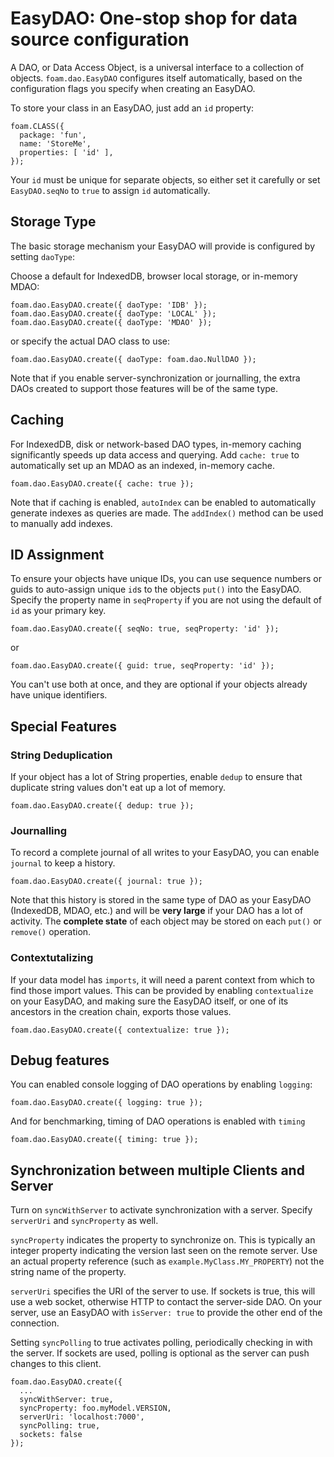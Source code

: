 
# EasyDAO: One-stop shop for data source configuration

A DAO, or Data Access Object, is a universal interface to a collection of
objects. `foam.dao.EasyDAO` configures itself automatically, based on the
configuration flags you specify when creating an EasyDAO.

To store your class in an EasyDAO, just add an `id` property:

    foam.CLASS({
      package: 'fun',
      name: 'StoreMe',
      properties: [ 'id' ],
    });

Your `id` must be unique for separate objects, so either set it carefully or
set `EasyDAO.seqNo` to `true` to assign `id` automatically.

## Storage Type

The basic storage mechanism your EasyDAO will provide is configured by setting
`daoType`:

Choose a default for IndexedDB, browser local storage, or in-memory MDAO:

    foam.dao.EasyDAO.create({ daoType: 'IDB' });
    foam.dao.EasyDAO.create({ daoType: 'LOCAL' });
    foam.dao.EasyDAO.create({ daoType: 'MDAO' });

or specify the actual DAO class to use:

    foam.dao.EasyDAO.create({ daoType: foam.dao.NullDAO });

Note that if you enable server-synchronization or journalling, the extra
DAOs created to support those features will be of the same type.

## Caching

For IndexedDB, disk or network-based DAO types, in-memory caching significantly
speeds up data access and querying. Add `cache: true` to automatically
set up an MDAO as an indexed, in-memory cache.

    foam.dao.EasyDAO.create({ cache: true });

Note that if caching is enabled, `autoIndex` can be enabled to automatically
generate indexes as queries are made. The `addIndex()` method can be
used to manually add indexes.

## ID Assignment

To ensure your objects have unique IDs, you can use sequence numbers or guids
to auto-assign unique `id`s to the objects `put()` into the EasyDAO. Specify
the property name in `seqProperty` if you are not using the default of `id` as
your primary key.

    foam.dao.EasyDAO.create({ seqNo: true, seqProperty: 'id' });

or

    foam.dao.EasyDAO.create({ guid: true, seqProperty: 'id' });

You can't use both at once, and they are optional if your objects already
have unique identifiers.

## Special Features

### String Deduplication

If your object has a lot of String properties, enable `dedup` to ensure
that duplicate string values don't eat up a lot of memory.

    foam.dao.EasyDAO.create({ dedup: true });

### Journalling

To record a complete journal of all writes to your EasyDAO, you can
enable `journal` to keep a history.

    foam.dao.EasyDAO.create({ journal: true });

Note that this history is stored in the same type of DAO as your
EasyDAO (IndexedDB, MDAO, etc.) and will be **very large** if your DAO
has a lot of activity. The **complete state** of each object may be stored on
each `put()` or `remove()` operation.

### Contextutalizing

If your data model has `imports`, it will need a parent context from which to
find those import values. This can be provided by enabling `contextualize`
on your EasyDAO, and making sure the EasyDAO itself, or one of its
ancestors in the creation chain, exports those values.

    foam.dao.EasyDAO.create({ contextualize: true });

## Debug features

You can enabled console logging of DAO operations by enabling `logging`:

    foam.dao.EasyDAO.create({ logging: true });

And for benchmarking, timing of DAO operations is enabled with `timing`

    foam.dao.EasyDAO.create({ timing: true });


## Synchronization between multiple Clients and Server

Turn on `syncWithServer` to activate synchronization with a server.
Specify `serverUri` and `syncProperty` as well.

`syncProperty` indicates the property to synchronize on. This is typically
an integer property indicating the version last seen on the remote server.
Use an actual property reference (such as `example.MyClass.MY_PROPERTY`)
not the string name of the property.

`serverUri` specifies the URI of the server to use. If sockets is true, this
will use a web socket, otherwise HTTP to contact the server-side DAO. On your
server, use an EasyDAO with `isServer: true` to provide the other end
of the connection.

Setting `syncPolling` to true activates polling, periodically checking in with
the server. If sockets are used, polling is optional as the server
can push changes to this client.

    foam.dao.EasyDAO.create({
      ...
      syncWithServer: true,
      syncProperty: foo.myModel.VERSION,
      serverUri: 'localhost:7000',
      syncPolling: true,
      sockets: false
    });



